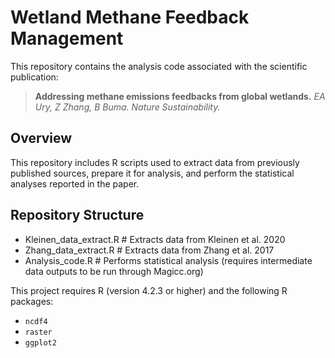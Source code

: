 # Wetland Methane Feedback Management
This repository contains the analysis code associated with the scientific publication:
> **Addressing methane emissions feedbacks from global wetlands.**
> *EA Ury, Z Zhang, B Buma.*
> *Nature Sustainability.*

## Overview
This repository includes R scripts used to extract data from previously published sources, prepare it for analysis, and perform the statistical analyses reported in the paper.

## Repository Structure

* Kleinen_data_extract.R # Extracts data from Kleinen et al. 2020
* Zhang_data_extract.R # Extracts data from Zhang et al. 2017
* Analysis_code.R # Performs statistical analysis (requires intermediate data outputs to be run through Magicc.org)

This project requires R (version 4.2.3 or higher) and the following R packages:

- `ncdf4`
- `raster`
- `ggplot2`
